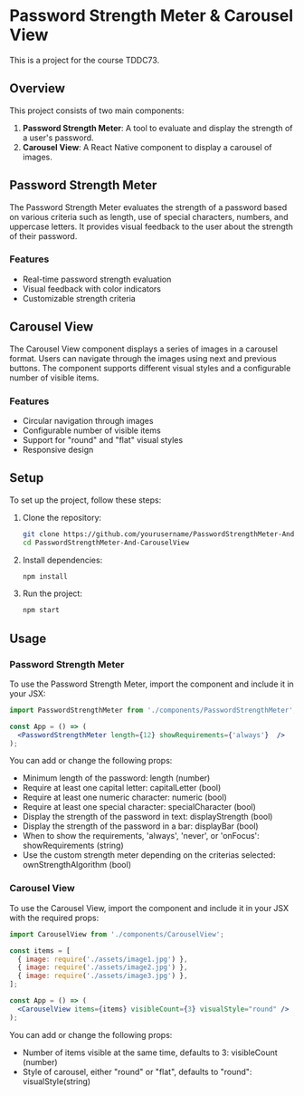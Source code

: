 # Password Strength Meter & Carousel View

This is a project for the course TDDC73.

## Overview

This project consists of two main components:
1. **Password Strength Meter**: A tool to evaluate and display the strength of a user's password.
2. **Carousel View**: A React Native component to display a carousel of images.

## Password Strength Meter

The Password Strength Meter evaluates the strength of a password based on various criteria such as length, use of special characters, numbers, and uppercase letters. It provides visual feedback to the user about the strength of their password.

### Features
- Real-time password strength evaluation
- Visual feedback with color indicators
- Customizable strength criteria

## Carousel View

The Carousel View component displays a series of images in a carousel format. Users can navigate through the images using next and previous buttons. The component supports different visual styles and a configurable number of visible items.

### Features
- Circular navigation through images
- Configurable number of visible items
- Support for "round" and "flat" visual styles
- Responsive design

## Setup

To set up the project, follow these steps:

1. Clone the repository:
   ```bash
   git clone https://github.com/yourusername/PasswordStrengthMeter-And-CarouselView.git
   cd PasswordStrengthMeter-And-CarouselView
   ```

2. Install dependencies:
   ```bash
   npm install
   ```

3. Run the project:
   ```bash
   npm start
   ```

## Usage

### Password Strength Meter

To use the Password Strength Meter, import the component and include it in your JSX:

```jsx
import PasswordStrengthMeter from './components/PasswordStrengthMeter';

const App = () => (
  <PasswordStrengthMeter length={12} showRequirements={'always'}  />
);
```

You can add or change the following props:

- Minimum length of the password: length (number)             
- Require at least one capital letter: capitalLetter (bool)
- Require at least one numeric character: numeric (bool)
- Require at least one special character: specialCharacter (bool)
- Display the strength of the password in text: displayStrength (bool)
- Display the strength of the password in a bar: displayBar (bool)
- When to show the requirements, 'always', 'never', or 'onFocus': showRequirements (string)
- Use the custom strength meter depending on the criterias selected: ownStrengthAlgorithm (bool)

### Carousel View

To use the Carousel View, import the component and include it in your JSX with the required props:

```jsx
import CarouselView from './components/CarouselView';

const items = [
  { image: require('./assets/image1.jpg') },
  { image: require('./assets/image2.jpg') },
  { image: require('./assets/image3.jpg') },
];

const App = () => (
  <CarouselView items={items} visibleCount={3} visualStyle="round" />
);
```
You can add or change the following props:

- Number of items visible at the same time, defaults to 3: visibleCount (number)
- Style of carousel, either "round" or "flat", defaults to "round": visualStyle(string)
